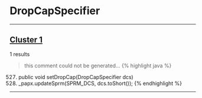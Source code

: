 # DropCapSpecifier

***

## [Cluster 1](./1)
1 results
> this comment could not be generated...
{% highlight java %}
527. public void setDropCap(DropCapSpecifier dcs)
530.   _papx.updateSprm(SPRM_DCS, dcs.toShort());
{% endhighlight %}

***

